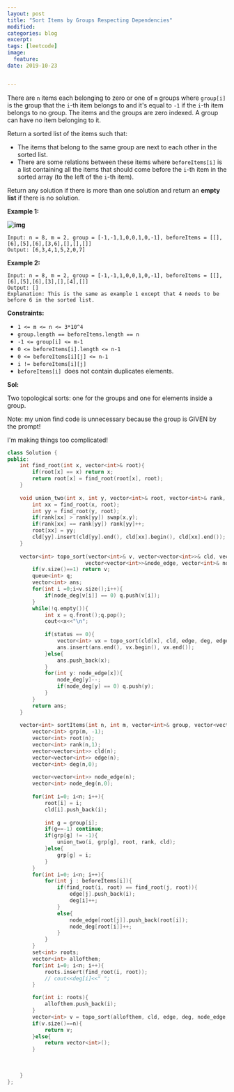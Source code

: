 ```yaml
---
layout: post
title: "Sort Items by Groups Respecting Dependencies"
modified:
categories: blog
excerpt:
tags: [leetcode]
image:
  feature:
date: 2019-10-23


---
```


There are `n` items each belonging to zero or one of `m` groups where `group[i]` is the group that the `i`-th item belongs to and it's equal to `-1` if the `i`-th item belongs to no group. The items and the groups are zero indexed. A group can have no item belonging to it.

Return a sorted list of the items such that:

- The items that belong to the same group are next to each other in the sorted list.
- There are some relations between these items where `beforeItems[i]` is a list containing all the items that should come before the `i`-th item in the sorted array (to the left of the `i`-th item).

Return any solution if there is more than one solution and return an **empty list** if there is no solution.

 

**Example 1:**

**![img](https://assets.leetcode.com/uploads/2019/09/11/1359_ex1.png)**

```
Input: n = 8, m = 2, group = [-1,-1,1,0,0,1,0,-1], beforeItems = [[],[6],[5],[6],[3,6],[],[],[]]
Output: [6,3,4,1,5,2,0,7]
```

**Example 2:**

```
Input: n = 8, m = 2, group = [-1,-1,1,0,0,1,0,-1], beforeItems = [[],[6],[5],[6],[3],[],[4],[]]
Output: []
Explanation: This is the same as example 1 except that 4 needs to be before 6 in the sorted list.
```

 

**Constraints:**

- `1 <= m <= n <= 3*10^4`
- `group.length == beforeItems.length == n`
- `-1 <= group[i] <= m-1`
- `0 <= beforeItems[i].length <= n-1`
- `0 <= beforeItems[i][j] <= n-1`
- `i != beforeItems[i][j]`
- `beforeItems[i] `does not contain duplicates elements.

**Sol:**

Two topological sorts: one for the groups and one for elements inside a group.

Note: my union find code is unnecessary because the group is GIVEN by the prompt!

I'm making things too complicated!

```c++
class Solution {
public:
    int find_root(int x, vector<int>& root){
        if(root[x] == x) return x;
        return root[x] = find_root(root[x], root);
    }
    
    void union_two(int x, int y, vector<int>& root, vector<int>& rank, vector<vector<int>>& cld){
        int xx = find_root(x, root);
        int yy = find_root(y, root);
        if(rank[xx] > rank[yy]) swap(x,y);
        if(rank[xx] == rank[yy]) rank[yy]++;
        root[xx] = yy;
        cld[yy].insert(cld[yy].end(), cld[xx].begin(), cld[xx].end());
    }
    
    vector<int> topo_sort(vector<int>& v, vector<vector<int>>& cld, vector<vector<int>>&edge, vector<int>& deg,
                         vector<vector<int>>&node_edge, vector<int>& node_deg, int status){
        if(v.size()==1) return v;
        queue<int> q;
        vector<int> ans;
        for(int i =0;i<v.size();i++){
            if(node_deg[v[i]] == 0) q.push(v[i]);
        }
        while(!q.empty()){
            int x = q.front();q.pop();
            cout<<x<<"\n";
            
            if(status == 0){
                vector<int> vx = topo_sort(cld[x], cld, edge, deg, edge, deg,1);
                ans.insert(ans.end(), vx.begin(), vx.end());
            }else{
                ans.push_back(x);
            }
            for(int y: node_edge[x]){
                node_deg[y]--;
                if(node_deg[y] == 0) q.push(y);
            }
        }
        return ans;
    }
        
    vector<int> sortItems(int n, int m, vector<int>& group, vector<vector<int>>& beforeItems) {
        vector<int> grp(m, -1);
        vector<int> root(n);
        vector<int> rank(n,1);
        vector<vector<int>> cld(n);
        vector<vector<int>> edge(n);
        vector<int> deg(n,0);
        
        vector<vector<int>> node_edge(n);
        vector<int> node_deg(n,0);
        
        for(int i=0; i<n; i++){
            root[i] = i;
            cld[i].push_back(i);
            
            int g = group[i];
            if(g==-1) continue;
            if(grp[g] != -1){
                union_two(i, grp[g], root, rank, cld);
            }else{
                grp[g] = i;
            }
        }
        for(int i=0; i<n; i++){
            for(int j : beforeItems[i]){
                if(find_root(i, root) == find_root(j, root)){
                    edge[j].push_back(i);
                    deg[i]++;
                }
                else{
                    node_edge[root[j]].push_back(root[i]);
                    node_deg[root[i]]++;
                }
            }
        }
        set<int> roots;
        vector<int> allofthem;
        for(int i=0; i<n; i++){
            roots.insert(find_root(i, root));
            // cout<<deg[i]<<" ";
        }

        for(int i: roots){
            allofthem.push_back(i);
        }
        vector<int> v = topo_sort(allofthem, cld, edge, deg, node_edge, node_deg,0);
        if(v.size()==n){
            return v;
        }else{
            return vector<int>();
        }
        
        
        
    }
};
```

